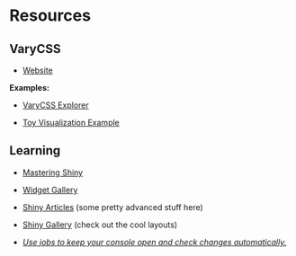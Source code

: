 # Resources

## VaryCSS

- [Website](http://varycss.org/)

**Examples:**

- [VaryCSS Explorer](https://vary-css.shinyapps.io/literature-app/)

- [Toy Visualization
  Example](https://acastroaraujo.shinyapps.io/mdg-relevant/)

## Learning

- [Mastering Shiny](https://mastering-shiny.org/)

- [Widget
  Gallery](https://shiny.rstudio.com/gallery/widget-gallery.html)

- [Shiny Articles](https://shiny.rstudio.com/articles/) (some pretty
  advanced stuff here)

- [Shiny Gallery](https://shiny.rstudio.com/gallery/) (check out the
  cool layouts)

- [*Use jobs to keep your console open and check changes
  automatically.*](https://github.com/sol-eng/background-jobs/tree/main/shiny-job)
